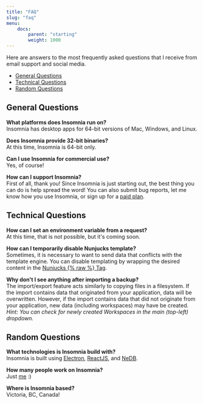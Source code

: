 ```yaml
---
title: "FAQ"
slug: "faq"
menu:
    docs:
        parent: "starting"
        weight: 1000
---
```


Here are answers to the most frequently asked questions that I receive from
email support and social media.

- [General Questions](#general-questions)
- [Technical Questions](#technical-questions)
- [Random Questions](#random-questions)


## General Questions

**What platforms does Insomnia run on?**<br>
Insomnia has desktop apps for 64-bit versions of Mac, Windows, and Linux. 

**Does Insomnia provide 32-bit binaries?**<br>
At this time, Insomnia is 64-bit only.

**Can I use Insomnia for commercial use?**<br>
Yes, of course!

**How can I support Insomnia?**<br>
First of all, thank you! Since Insomnia is just starting out, the best thing you
can do is help spread the word! You can also submit bug reports, let me know
how you use Insomnia, or sign up for a [paid plan](/pricing).


## Technical Questions

**How can I set an environment variable from a request?**<br>
At this time, that is not possible, but it's coming soon.

**How can I temporarily disable Nunjucks template?**<br>
Sometimes, it is necessary to want to send data that conflicts with the template
engine. You can disable templating by wrapping the desired content in the
[Nunjucks {% raw %} Tag](https://mozilla.github.io/nunjucks/templating.html#raw).

**Why don't I see anything after importing a backup?**<br>
The import/export feature acts similarly to copying files in a filesystem. If
the import contains data that originated from your application, data will be
overwritten. However, if the import contains data that did not originate from 
your application, new data (including workspaces) may have be created.<br>
 _Hint: You can check for newly created Workspaces in the main (top-left) 
 dropdown._


## Random Questions

**What technologies is Insomnia build with?**<br>
Insomnia is built using [Electron](http://electron.atom.io/), 
[ReactJS](https://facebook.github.io/react/), and 
[NeDB](https://github.com/louischatriot/nedb).

**How many people work on Insomnia?**<br>
Just [me](http://schier.co/) :)

**Where is Insomnia based?**<br>
Victoria, BC, Canada!

